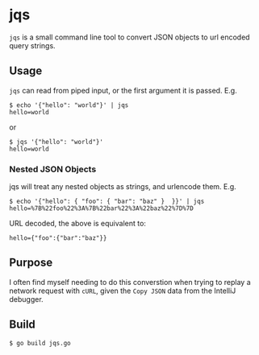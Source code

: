 # jqs

`jqs` is a small command line tool to convert JSON objects to url encoded query strings.

## Usage

`jqs` can read from piped input, or the first argument it is passed. E.g.

```
$ echo '{"hello": "world"}' | jqs
hello=world
```

or

```
$ jqs '{"hello": "world"}'
hello=world
```

### Nested JSON Objects

jqs will treat any nested objects as strings, and urlencode them. E.g.

```
$ echo '{"hello": { "foo": { "bar": "baz" }  }}' | jqs
hello=%7B%22foo%22%3A%7B%22bar%22%3A%22baz%22%7D%7D
```

URL decoded, the above is equivalent to:
```
hello={"foo":{"bar":"baz"}}
```

## Purpose

I often find myself needing to do this converstion when trying to replay a network request with `cURL`, given the `Copy JSON` data from the IntelliJ debugger.

## Build

```
$ go build jqs.go
```